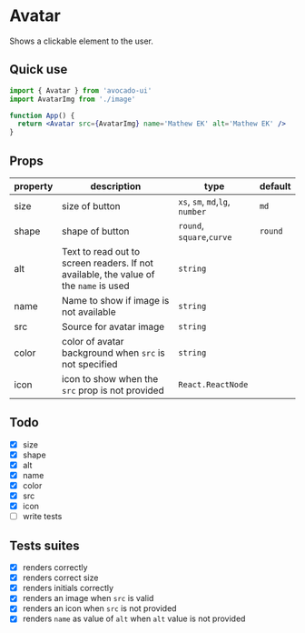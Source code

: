 # Avatar

Shows a clickable element to the user.

## Quick use

```jsx
import { Avatar } from 'avocado-ui'
import AvatarImg from './image'

function App() {
  return <Avatar src={AvatarImg} name='Mathew EK' alt='Mathew EK' />
}
```

## Props

| property | description                                                                           | type                            | default |
| -------- | ------------------------------------------------------------------------------------- | ------------------------------- | ------- |
| size     | size of button                                                                        | `xs`, `sm`, `md`,`lg`, `number` | `md`    |
| shape    | shape of button                                                                       | `round`, `square`,`curve`       | `round` |
| alt      | Text to read out to screen readers. If not available, the value of the `name` is used | `string`                        |         |
| name     | Name to show if image is not available                                                | `string`                        |         |
| src      | Source for avatar image                                                               | `string`                        |         |
| color    | color of avatar background when `src` is not specified                                | `string`                        |         |
| icon     | icon to show when the `src` prop is not provided                                      | `React.ReactNode`               |         |

## Todo

- [x] size
- [x] shape
- [x] alt
- [x] name
- [x] color
- [x] src
- [x] icon
- [ ] write tests

## Tests suites

- [x] renders correctly
- [x] renders correct size
- [x] renders initials correctly
- [x] renders an image when `src` is valid
- [x] renders an icon when `src` is not provided
- [x] renders `name` as value of `alt` when `alt` value is not provided
